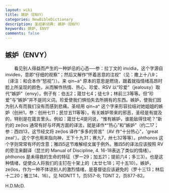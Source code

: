```yaml
---
layout: wiki
title: 嫉妒（ENVY）
categories: NewBibleDictionary
description: 圣经新词典: 嫉妒（ENVY）
keywords: 嫉妒, ENVY
comments: false
---
```


## 嫉妒（ENVY）

　　看见别人得益而产生的一种妒忌的心态──参：拉丁文的 invidia，这个字源自 invideo，意即“仔细的观察”；然后又解作“怀着恶意的注视”（见：撒上十八9；〔译注：和合本作“怒视”〕）。来 qin~a^ 原本的意思是燃烧，跟着就指情绪高昂时脸上所呈现的颜色，从而解作热情、热心、珍爱、RSV 以“珍爱”（jealousy）取代“嫉妒”（envy）。例子有：伯五2；箴廿七4；徒七9；林前三3等等。但“珍爱”与“嫉妒”并不是同义词。珍爱使我们惧怕失去所拥有的东西。嫉妒，使我们因为别人有而我们没有而感到悲痛。圣经用 qin~a^ 这个字来形容拉结对她姐姐的嫉妒（创卅1，参：创卅七11；民廿五11等等）。有关嫉妒带来的邪恶，圣经是有提及的，特别是在箴言里头。例如：箴廿七4提问说，“惟有嫉妒，谁能敌得住呢？”新约的 ze{los 通常有好与坏两方面的译法，就是译作*“热心”和“嫉妒”（约二17；参：西四13，这节经文将 ze{los 译作“多多的劳苦”〔AV 作“十分热心”，'great zeal'〕。这个字也用来指向神，王下十九31；赛九7，卅七32等等）。phthonos 这个字则常常有坏的含意；雅四5这节难解经文属于例外。雅四5的译法应该按照 RV 的旁注来翻译（昆兰的 Manual of Discipline, 4. 16-18表达了类似的情绪）。phthonos 是未得救的生命的特征（罗一29；加五21；提前六4；多三3）。也是这种情绪，促使众人将我们的主钉在十架上的（太廿七18；可十五10）。嫉妒，ze{los，作为一种不体谅别人的激烈情绪，是基督徒应该避免的（罗十三13；林后十二20；雅三14、16）。见 NIDNTT 1，页557-8; TDNT 2，页877-82。

H.D.McD.








